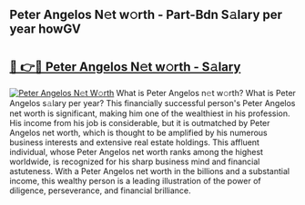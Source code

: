 ## Peter Angelos N𝚎t w𝚘rth - Part-Bdn S𝚊lary per year howGV

# <h2><a href="http://gc30la.nevu.top/?p=Peter+Angelos">🔗 👉🔴 Peter Angelos N𝚎t w𝚘rth - S𝚊lary</a></h2>

[![Peter Angelos N𝚎t W𝚘rth](https://i.imgur.com/Oavwk0R.jpeg)](http://gc30la.nevu.top/?p=Peter+Angelos)
What is Peter Angelos n𝚎t w𝚘rth? What is Peter Angelos s𝚊lary per year?
This financially successful person's Peter Angelos net worth is significant, making him one of the wealthiest in his profession. His income from his job is considerable, but it is outmatched by Peter Angelos net worth, which is thought to be amplified by his numerous business interests and extensive real estate holdings. This affluent individual, whose Peter Angelos net worth ranks among the highest worldwide, is recognized for his sharp business mind and financial astuteness. With a Peter Angelos net worth in the billions and a substantial income, this wealthy person is a leading illustration of the power of diligence, perseverance, and financial brilliance.
